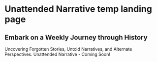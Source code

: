 # Unattended Narrative temp landing page

## Embark on a Weekly Journey through History

Uncovering Forgotten Stories, Untold Narratives, and Alternate Perspectives.
Unattended Narrative - Coming Soon!